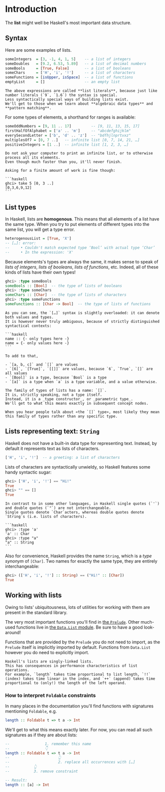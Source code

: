# Introduction

The **list** might well be Haskell's most important data structure.


## Syntax

Here are some examples of lists.

```haskell
someIntegers  = [3, -1, 4, 1, 5]    -- a list of integers
someDoubles   = [9.2, 6.53, 5.89]   -- a list of decimal numbers
someBools     = [True, False]       -- a list of booleans
someChars     = ['H', 'i', '!']     -- a list of characters
someFunctions = [isUpper, isSpace]  -- a list of functions
emptyList     = []                  -- an empty list
```
~~~~exercism/advanced
The above expressions are called **list literals**, because just like number literals (`9`, `1.6`) the syntax is special.
Less syntactically special ways of building lists exist.
We'll get to those when we learn about **algebraic data types** and **pattern matching**.
~~~~

For some types of elements, a shorthand for ranges is available:

```haskell
someOddNumbers = [9, 11 .. 17]         -- [9, 11, 13, 15, 17]
firstHalfOfAlphabet = ['a' .. 'm']     -- "abcdefghijklm"
everySecondLetter = ['b', 'd' .. 'z']  -- "bdfhjlnprtvxz"
multiplesOf7 = [0, 7 ..]   -- infinite list [0, 7, 14, 21, …]
positiveIntegers = [1 ..]  -- infinite list [1, 2, 3, …]
```

~~~~exercism/caution
Do not ask your computer to print an infinite list, or to otherwise process all its elements.
Even though much faster than you, it'll never finish.

Asking for a finite amount of work is fine though:

```haskell
ghci> take 5 [0, 3 ..]
[0,3,6,9,12]
```
~~~~


## List types

In Haskell, lists are **homogenous**.
This means that all elements of a list have the same type.
When you try to put elements of different types into the same list, you will get a type error.

```haskell
heterogenousList = [True, 'X']
-- […]: error:
--     • Couldn't match expected type ‘Bool’ with actual type ‘Char’
--     • In the expression: 'X'
```

Because elements's types are always the same, it makes sense to speak of _lists of integers_, _lists of booleans_, _lists of functions_, etc.
Indeed, all of these kinds of lists have their own types!

```haskell
ghci> :type someBools
someBools :: [Bool]  -- the type of lists of booleans
ghci> :type someChars
someChars :: [Char]  -- the type of lists of characters
ghci> :type someFunctions
someFunctions :: [Char -> Bool]  -- the type of lists of functions
```

~~~~exercism/note
As you can see, the `[…]` syntax is slightly overloaded: it can denote both values and types.
It is however never truly ambiguous, because of strictly distinguished syntactical contexts:

```haskell
name :: {- only types here -}
name = {- only values here -}
```

To add to that,

- `[a, b, c]` and `[]` are values
- `[6]`, `[True]`, `[[]]` are values, because `6`, `True`, `[]` are all values
- `[Bool]` is a type, because `Bool` is a type
- `[a]` is a type when `a` is a type variable, and a value otherwise.
~~~~

~~~~exercism/advanced
The family of types of lists has a name: `[]`.
It is, strictly speaking, not a type itself.
Instead, it is a _type constructor_, or _parametric type_.
We'll get to what this means exactly in subsequent concept nodes.

When you hear people talk about «the `[]` type», most likely they mean this family of types rather than any specific type.
~~~~


## Lists representing text: `String`

Haskell does not have a built-in data type for representing text.
Instead, by default it represents text as lists of characters.

```haskell
['H', 'i', '!']  -- a greeting: a list of characters
```

Lists of characters are syntactically unwieldy, so Haskell features some handy syntactic sugar:

```haskell
ghci> ['H', 'i', '!'] == "Hi!"
True
ghci> "" == []
True
```

~~~~exercism/note
In contrast to in some other languages, in Haskell single quotes (`'`) and double quotes (`"`) are not interchangeable.
Single quotes denote `Char`acters, whereas double quotes denote `String`s (i.e. lists of characters).

```haskell
ghci> :type 'a'
'a' :: Char
ghci> :type "a"
"a" :: String
```
~~~~

Also for convenience, Haskell provides the name `String`, which is a _type synonym_ of `[Char]`.
Two names for exactly the same type, they are entirely interchangeable:

```haskell
ghci> (['H', 'i', '!'] :: String) == ("Hi!" :: [Char])
True
```


## Working with lists

Owing to lists' ubiquitousness, lots of utilities for working with them are present in the standard library.

The very most important functions you'll find in [the `Prelude`][prelude].
Other much-used functions live in [the `Data.List` module][data.list].
Be sure to have a good look-around!

Functions that are provided by the `Prelude` you do not need to import, as the `Prelude` itself is implicitly imported by default.
Functions from `Data.List` however you do need to explicitly import.

~~~~exercism/advanced
Haskell's lists are singly-linked lists.
This has consequences in performance characteristics of list operations.
For example, `length` takes time proportional to list length, `!!` (index) takes time linear in the index, and `++` (append) takes time proportional to (only!) the length of the left operand.
~~~~


### How to interpret `Foldable` constraints

In many places in the documentation you'll find functions with signatures mentioning `Foldable`, e.g.

```haskell
length :: Foldable t => t a -> Int
```

We'll get to what this means exactly later.
For now, you can read all such signatures as if they are about lists:

```haskell
--                1. remember this name
--                👇
length :: Foldable t => t a -> Int
--                      👆
--                      2. replace all occurrences with […]
--           👆
--           3. remove constraint

-- Result:
length :: [a] -> Int
```


[data.list]: https://hackage.haskell.org/package/base/docs/Data-List.html "Data.List documentation"
[prelude]: https://hackage.haskell.org/package/base/docs/Prelude.html "Prelude documentation"

